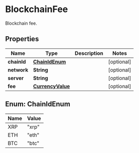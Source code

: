 

# BlockchainFee

Blockchain fee.
## Properties

Name | Type | Description | Notes
------------ | ------------- | ------------- | -------------
**chainId** | [**ChainIdEnum**](#ChainIdEnum) |  |  [optional]
**network** | **String** |  |  [optional]
**server** | **String** |  |  [optional]
**fee** | [**CurrencyValue**](CurrencyValue.md) |  |  [optional]



## Enum: ChainIdEnum

Name | Value
---- | -----
XRP | &quot;xrp&quot;
ETH | &quot;eth&quot;
BTC | &quot;btc&quot;



